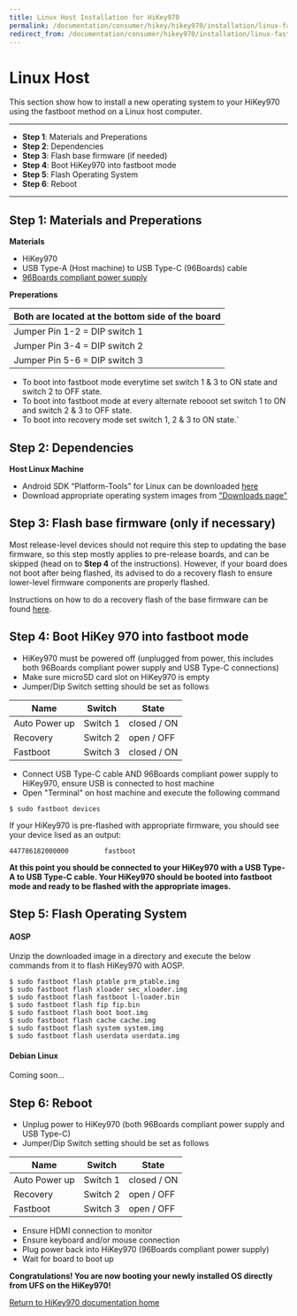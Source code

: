 ```yaml
---
title: Linux Host Installation for HiKey970
permalink: /documentation/consumer/hikey/hikey970/installation/linux-fastboot.md.html
redirect_from: /documentation/consumer/hikey970/installation/linux-fastboot.md.html
---
```

# Linux Host

This section show how to install a new operating system to your HiKey970 using the fastboot method on a Linux host computer.

***

- **Step 1**: Materials and Preperations
- **Step 2**: Dependencies
- **Step 3**: Flash base firmware (if needed)
- **Step 4**: Boot HiKey970 into fastboot mode
- **Step 5**: Flash Operating System
- **Step 6**: Reboot

***

## Step 1: Materials and Preperations

**Materials**

- HiKey970
- USB Type-A (Host machine) to USB Type-C (96Boards) cable
- [96Boards compliant power supply](https://www.96boards.org/product/power/)

**Preperations**

Both are located at the bottom side of the board  |
------------------------------------------------- |
Jumper Pin 1-2 = DIP switch 1                     |
Jumper Pin 3-4 = DIP switch 2                     |
Jumper Pin 5-6 = DIP switch 3                     |

- To boot into fastboot mode everytime set switch 1 & 3 to ON state
  and switch 2 to OFF state.
- To boot into fastboot mode at every alternate rebooot set switch 1
  to ON and switch 2 & 3 to OFF state.
- To boot into recovery mode set switch 1, 2 & 3 to ON state.`

## Step 2: Dependencies

**Host Linux Machine**

- Android SDK “Platform-Tools” for Linux can be downloaded <a href="https://developer.android.com/studio/releases/platform-tools.html" target="_blank">here</a>
- Download appropriate operating system images from ["Downloads page"](../downloads/)

## Step 3: Flash base firmware (only if necessary)

Most release-level devices should not require this step to updating the base firmware, so this step mostly applies to pre-release boards, and can be skipped (head on to **Step 4** of the instructions). However, if your board does not boot after being flashed, its advised to do a recovery flash to ensure lower-level firmware components are properly flashed.

Instructions on how to do a recovery flash of the base firmware can be found [here](board-recovery.md).

## Step 4: Boot HiKey 970 into fastboot mode

- HiKey970 must be powered off (unplugged from power, this includes both 96Boards compliant power supply and USB Type-C connections)
- Make sure microSD card slot on HiKey970 is empty
- Jumper/Dip Switch setting should be set as follows

Name          | Switch   | State
------------- | -------- | ----------
Auto Power up | Switch 1 | closed / ON
Recovery      | Switch 2 | open / OFF
Fastboot      | Switch 3 | closed / ON

- Connect USB Type-C cable AND 96Boards compliant power supply to HiKey970, ensure USB is connected to host machine
- Open "Terminal" on host machine and execute the following command

```shell
$ sudo fastboot devices
```

If your HiKey970 is pre-flashed with appropriate firmware, you should see your device lised as an output:

```shell
447786182000000         fastboot
```

**At this point you should be connected to your HiKey970 with a USB Type-A to USB Type-C cable. Your HiKey970 should be booted into fastboot mode and ready to be flashed with the appropriate images.**

## Step 5: Flash Operating System

#### AOSP

Unzip the downloaded image in a directory and execute the below commands
from it to flash HiKey970 with AOSP.

```shell
$ sudo fastboot flash ptable prm_ptable.img
$ sudo fastboot flash xloader sec_xloader.img
$ sudo fastboot flash fastboot l-loader.bin
$ sudo fastboot flash fip fip.bin
$ sudo fastboot flash boot boot.img
$ sudo fastboot flash cache cache.img
$ sudo fastboot flash system system.img
$ sudo fastboot flash userdata userdata.img
```

#### Debian Linux

Coming soon...

## Step 6: Reboot

- Unplug power to HiKey970 (both 96Boards compliant power supply and USB Type-C)
- Jumper/Dip Switch setting should be set as follows

Name          | Switch   | State
------------- | -------- | ----------
Auto Power up | Switch 1 | closed / ON
Recovery      | Switch 2 | open / OFF
Fastboot      | Switch 3 | open / OFF

- Ensure HDMI connection to monitor
- Ensure keyboard and/or mouse connection
- Plug power back into HiKey970 (96Boards compliant power supply)
- Wait for board to boot up

**Congratulations! You are now booting your newly installed OS directly
from UFS on the HiKey970!**

[Return to HiKey970 documentation home](../)
